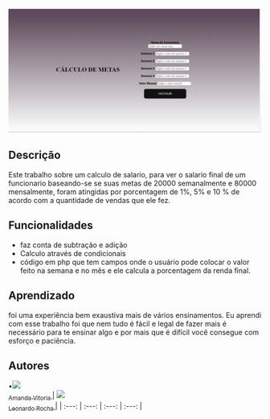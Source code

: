   
  ![imagem](imagem/Captura%20de%20tela%202024-03-27%20095538.png)
  
  
  
  
  
  
  
## Descrição
  
Este trabalho sobre um  calculo de salario, para ver o salario final de um funcionario baseando-se se suas metas de 20000 semanalmente e 80000 mensalmente, foram atingidas por porcentagem de 1%, 5% e 10 % de  acordo com a quantidade de vendas que ele fez.


## Funcionalidades

* faz conta de subtração e adição
* Calculo através de condicionais 
* código em php que tem campos onde o usuário pode colocar o valor feito na semana e no mês e ele calcula a porcentagem da renda final.









## Aprendizado

foi uma experiência bem exaustiva mais de vários ensinamentos.
Eu aprendi com esse trabalho foi que nem tudo é fácil e legal de fazer mais é necessário para te ensinar algo e por mais que é difícil você consegue com esforço e paciência.




## Autores
•[<img loading="lazy" src="https://avatars.githubusercontent.com/u/127847936?v=4" width=115><br><sub>Amanda Vitoria </sub>](https://github.com/amandvitoria)|  [<img loading="lazy" src="https://avatars.githubusercontent.com/u/86802310?v=4" width=115><br><sub>Leonardo Rocha </sub>](https://github.com/LeonardoRochaMarista) | 
 | :---: | :---: | :---: | :---: |






